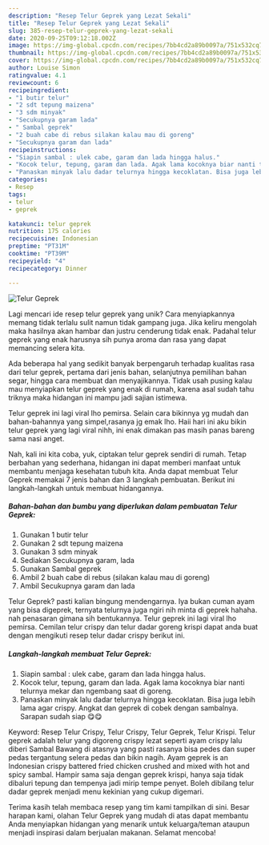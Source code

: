 ```yaml
---
description: "Resep Telur Geprek yang Lezat Sekali"
title: "Resep Telur Geprek yang Lezat Sekali"
slug: 385-resep-telur-geprek-yang-lezat-sekali
date: 2020-09-25T09:12:18.002Z
image: https://img-global.cpcdn.com/recipes/7bb4cd2a89b0097a/751x532cq70/telur-geprek-foto-resep-utama.jpg
thumbnail: https://img-global.cpcdn.com/recipes/7bb4cd2a89b0097a/751x532cq70/telur-geprek-foto-resep-utama.jpg
cover: https://img-global.cpcdn.com/recipes/7bb4cd2a89b0097a/751x532cq70/telur-geprek-foto-resep-utama.jpg
author: Louise Simon
ratingvalue: 4.1
reviewcount: 6
recipeingredient:
- "1 butir telur"
- "2 sdt tepung maizena"
- "3 sdm minyak"
- "Secukupnya garam lada"
- " Sambal geprek"
- "2 buah cabe di rebus silakan kalau mau di goreng"
- "Secukupnya garam dan lada"
recipeinstructions:
- "Siapin sambal : ulek cabe, garam dan lada hingga halus."
- "Kocok telur, tepung, garam dan lada. Agak lama kocoknya biar nanti telurnya mekar dan ngembang saat di goreng."
- "Panaskan minyak lalu dadar telurnya hingga kecoklatan. Bisa juga lebih lama agar crispy. Angkat dan geprek di cobek dengan sambalnya. Sarapan sudah siap 😋😋"
categories:
- Resep
tags:
- telur
- geprek

katakunci: telur geprek 
nutrition: 175 calories
recipecuisine: Indonesian
preptime: "PT31M"
cooktime: "PT39M"
recipeyield: "4"
recipecategory: Dinner

---
```



![Telur Geprek](https://img-global.cpcdn.com/recipes/7bb4cd2a89b0097a/751x532cq70/telur-geprek-foto-resep-utama.jpg)

Lagi mencari ide resep telur geprek yang unik? Cara menyiapkannya memang tidak terlalu sulit namun tidak gampang juga. Jika keliru mengolah maka hasilnya akan hambar dan justru cenderung tidak enak. Padahal telur geprek yang enak harusnya sih punya aroma dan rasa yang dapat memancing selera kita.

Ada beberapa hal yang sedikit banyak berpengaruh terhadap kualitas rasa dari telur geprek, pertama dari jenis bahan, selanjutnya pemilihan bahan segar, hingga cara membuat dan menyajikannya. Tidak usah pusing kalau mau menyiapkan telur geprek yang enak di rumah, karena asal sudah tahu triknya maka hidangan ini mampu jadi sajian istimewa.

Telur geprek ini lagi viral lho pemirsa. Selain cara bikinnya yg mudah dan bahan-bahannya yang simpel,rasanya jg emak lho. Haii hari ini aku bikin telur geprek yang lagi viral nihh, ini enak dimakan pas masih panas bareng sama nasi anget.


Nah, kali ini kita coba, yuk, ciptakan telur geprek sendiri di rumah. Tetap berbahan yang sederhana, hidangan ini dapat memberi manfaat untuk membantu menjaga kesehatan tubuh kita. Anda dapat membuat Telur Geprek memakai 7 jenis bahan dan 3 langkah pembuatan. Berikut ini langkah-langkah untuk membuat hidangannya.

<!--inarticleads1-->

##### Bahan-bahan dan bumbu yang diperlukan dalam pembuatan Telur Geprek:

1. Gunakan 1 butir telur
1. Gunakan 2 sdt tepung maizena
1. Gunakan 3 sdm minyak
1. Sediakan Secukupnya garam, lada
1. Gunakan  Sambal geprek
1. Ambil 2 buah cabe di rebus (silakan kalau mau di goreng)
1. Ambil Secukupnya garam dan lada


Telur Geprek? pasti kalian bingung mendengarnya. Iya bukan cuman ayam yang bisa digeprek, ternyata telurnya juga ngiri nih minta di geprek hahaha. nah penasaran gimana sih bentukannya. Telur geprek ini lagi viral lho pemirsa. Cemilan telur crispy dan telur dadar goreng krispi dapat anda buat dengan mengikuti resep telur dadar crispy berikut ini. 

<!--inarticleads2-->

##### Langkah-langkah membuat Telur Geprek:

1. Siapin sambal : ulek cabe, garam dan lada hingga halus.
1. Kocok telur, tepung, garam dan lada. Agak lama kocoknya biar nanti telurnya mekar dan ngembang saat di goreng.
1. Panaskan minyak lalu dadar telurnya hingga kecoklatan. Bisa juga lebih lama agar crispy. Angkat dan geprek di cobek dengan sambalnya. Sarapan sudah siap 😋😋


Keyword: Resep Telur Crispy, Telur Crispy, Telur Geprek, Telur Krispi. Telur geprek adalah telur yang digoreng crispy lezat seperti ayam crispy lalu diberi Sambal Bawang di atasnya yang pasti rasanya bisa pedes dan super pedas tergantung selera pedas dan bikin nagih. Ayam geprek is an Indonesian crispy battered fried chicken crushed and mixed with hot and spicy sambal. Hampir sama saja dengan geprek krispi, hanya saja tidak dibaluri tepung dan tempenya jadi mirip tempe penyet. Boleh dibilang telur dadar geprek menjadi menu kekinian yang cukup digemari. 

Terima kasih telah membaca resep yang tim kami tampilkan di sini. Besar harapan kami, olahan Telur Geprek yang mudah di atas dapat membantu Anda menyiapkan hidangan yang menarik untuk keluarga/teman ataupun menjadi inspirasi dalam berjualan makanan. Selamat mencoba!
